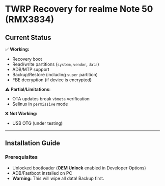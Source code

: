 # TWRP Recovery for realme Note 50 (RMX3834)

## **Current Status**  
✅ **Working:**  
- Recovery boot  
- Read/write partitions (`system`, `vendor`, `data`)  
- ADB/MTP support  
- Backup/Restore (including `super` partition)  
- FBE decryption (if device is encrypted)  

⚠ **Partial/Limitations:**  
- OTA updates break `vbmeta` verification  
- Selinux in `permissive` mode  

❌ **Not Working:**  
- USB OTG (under testing)  

---

## **Installation Guide**  
### **Prerequisites**  
- Unlocked bootloader (**OEM Unlock** enabled in Developer Options)  
- ADB/Fastboot installed on PC  
- **Warning:** This will wipe all data! Backup first.  
